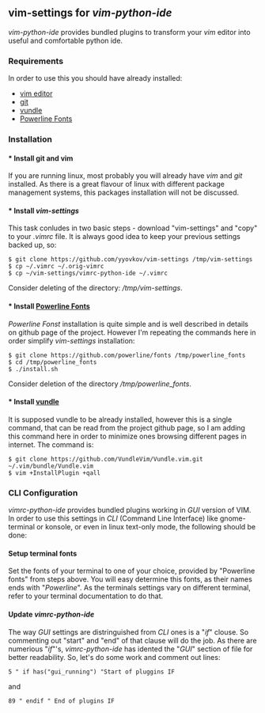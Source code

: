 ## vim-settings for *vim-python-ide*
*vim-python-ide* provides bundled plugins to transform your *vim* editor into useful and comfortable python ide.
### Requirements
In order to use this you should have already installed:
* [vim editor](http://vim.org)
* [git](https://git-scm.com)
* [vundle](https://github.com/VundleVim/Vundle.vim.git)
* [Powerline Fonts](https://github.com/powerline/fonts)

### Installation
#### * Install git and vim
If you are running linux, most probably you will already have *vim* and *git* installed. As there is a great flavour of linux with different package management systems, this packages installation will not be discussed.
#### * Install *vim-settings*
This task conludes in two basic steps - download "vim-settings" and "copy" to your *.vimrc* file. It is always good idea to keep your previous settings backed up, so:
```
$ git clone https://github.com/yyovkov/vim-settings /tmp/vim-settings
$ cp ~/.vimrc ~/.orig-vimrc
$ cp ~/vim-settings/vimrc-python-ide ~/.vimrc
```
Consider deleting of the directory: */tmp/vim-settings*.
#### * Install [Powerline Fonts](https://github.com/powerline/fonts)
*Powerline Fonst* installation is quite simple and is well described in details on github page of the project. However I'm repeating the commands here in order simplify *vim-settings* installation:
```
$ git clone https://github.com/powerline/fonts /tmp/powerline_fonts
$ cd /tmp/powerline_fonts
$ ./install.sh
```
Consider deletion of the directory */tmp/powerline_fonts*.
#### * Install [vundle](https://github.com/VundleVim/Vundle.vim.git)
It is supposed vundle to be already installed, however this is a single command, that can be read from the project github page, so I am adding this command here in order to minimize ones browsing different pages in internet. The command is:
```
$ git clone https://github.com/VundleVim/Vundle.vim.git ~/.vim/bundle/Vundle.vim
$ vim +InstallPlugin +qall
```

### CLI Configuration
*vimrc-python-ide* provides bundled plugins working in *GUI* version of VIM. In order to use this settings in *CLI* (Command Line Interface) like gnome-terminal or konsole, or even in linux text-only mode, the following should be done:
#### Setup terminal fonts
Set the fonts of your terminal to one of your choice, provided by "Powerline fonts" from steps above. You will easy determine this fonts, as their names ends with "*Powerline*". As the terminals settings vary on different terminal, refer to your terminal documentation to do that. 
#### Update *vimrc-python-ide*
The way *GUI* settings are distringuished from *CLI* ones is a "*if*" clouse. So commenting out "start" and "end" of that clause will do the job. As there are numerious "*if*"'s, *vimrc-python-ide* has idented the "*GUI*" section of file for better readability. So, let's do some work and comment out lines:
```
5 " if has("gui_running") "Start of pluggins IF
```
and 
```
89 " endif " End of plugins IF
```
